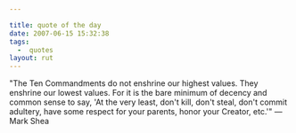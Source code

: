 ```yaml
---

title: quote of the day
date: 2007-06-15 15:32:38
tags:
  -  quotes
layout: rut
---
```


"The Ten Commandments do not enshrine our highest values. They enshrine our lowest values. For it is the bare minimum of decency and common sense to say, 'At the very least, don't kill, don't steal, don't commit adultery, have some respect for your parents, honor your Creator, etc.'" &mdash;Mark Shea
